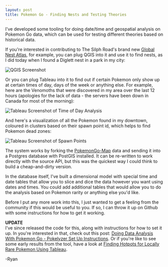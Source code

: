 ```yaml
---
layout: post
title: Pokemon Go - Finding Nests and Testing Theories
---
```


I've developed some tooling for doing date/time and geospatial analysis on Pokemon Go data, which can be used for testing different theories based on historical data.

If you're interested in contributing to The Silph Road's brand new [Global Nest Atlas](https://www.reddit.com/r/TheSilphRoad/comments/4ujm48/the_global_nest_atlas_join_us_in_mapping_the/), for example, you can plug QGIS into it and use it to find nests, as I did today when I found a Diglett nest in a park in my city:

![QGIS Screenshot](http://i.imgur.com/WxzV0pb.png)

Or you can plug Tableau into it to find out if certain Pokemon only show up at certain times of day, days of the week or anything else. For example, here are the Venomoths that were discovered in my area over the last 12 hours (apologies for the lack of data - the servers have been down in Canada for most of the morning):

![Tableau Screenshot of Time of Day Analysis](http://i.imgur.com/nd87JXS.png)

And here's a visualization of all the Pokemon found in my downtown, coloured in clusters based on their spawn point id, which helps to find Pokemon dead zones:

![Tableau Screenshot of Spawn Points](http://i.imgur.com/xRY8bLn.png)

The system works by forking the [PokemonGo-Map](https://github.com/AHAAAAAAA/PokemonGo-Map) data and sending it into a Postgres database with PostGIS installed. It can be re-written to work directly with the source API, but this was the quickest way I could think to build a cheap-and-dirty version.

In the database itself, I've built a dimensional model with special time and date tables that allow you to slice and dice the data however you want using dates and times. You could add additional tables that would allow you to do the analysis based on Pokemon rarity or anything else you'd like.

Before I put any more work into this, I just wanted to get a feeling from the community if this would be useful to you. If so, I can throw it up on Github with some instructions for how to get it working.

<p class="message">
<strong>UPDATE</strong><br>
I've since released the code for this, along with instructions for how to set it up. In you're interested in that, check out this post: <a href="/2016/07/26/instructions-analyzing-pokemon-go-data/">Doing Data Analysis With Pokemon Go - Pokelyzer Set Up Instructions</a>. Or if you're like to see some early results from the tool, have a look at <a href="/2016/07/27/finding-locally-rare-pokemon/">Finding Hotpots for Locally Rare Pokemon Using Tableau</a>.
</p>

-Ryan
